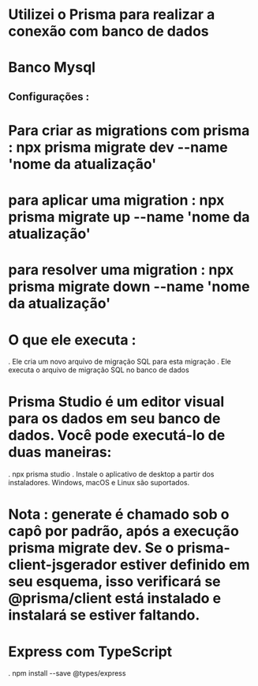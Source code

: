 # Utilizei o Prisma para realizar a conexão com banco de dados
# Banco Mysql

## Configurações :


# Para criar as migrations com prisma : npx prisma migrate dev --name 'nome da atualização'

# para aplicar uma migration : npx prisma migrate up --name 'nome da atualização'

# para resolver uma migration : npx prisma migrate down --name 'nome da atualização'
# O que ele executa :

. Ele cria um novo arquivo de migração SQL para esta migração
. Ele executa o arquivo de migração SQL no banco de dados

# Prisma Studio é um editor visual para os dados em seu banco de dados. Você pode executá-lo de duas maneiras:

. npx prisma studio
. Instale o aplicativo de desktop a partir dos instaladores. Windows, macOS e Linux são suportados.


# Nota : generate é chamado sob o capô por padrão, após a execução prisma migrate dev. Se o prisma-client-jsgerador estiver definido em seu esquema, isso verificará se @prisma/client está instalado e instalará se estiver faltando.


# Express com TypeScript

. npm install --save @types/express